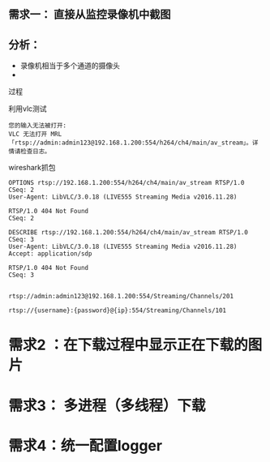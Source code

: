 ## 需求一：	直接从监控录像机中截图

## 分析：

- 录像机相当于多个通道的摄像头
- 

过程

利用vlc测试

```
您的输入无法被打开:
VLC 无法打开 MRL「rtsp://admin:admin123@192.168.1.200:554/h264/ch4/main/av_stream」。详情请检查日志。

```



wireshark抓包



```
OPTIONS rtsp://192.168.1.200:554/h264/ch4/main/av_stream RTSP/1.0
CSeq: 2
User-Agent: LibVLC/3.0.18 (LIVE555 Streaming Media v2016.11.28)

RTSP/1.0 404 Not Found
CSeq: 2

DESCRIBE rtsp://192.168.1.200:554/h264/ch4/main/av_stream RTSP/1.0
CSeq: 3
User-Agent: LibVLC/3.0.18 (LIVE555 Streaming Media v2016.11.28)
Accept: application/sdp

RTSP/1.0 404 Not Found
CSeq: 3


```

```
rtsp://admin:admin123@192.168.1.200:554/Streaming/Channels/201
```

```
rtsp://{username}:{password}@{ip}:554/Streaming/Channels/101
```

# 需求2 ：在下载过程中显示正在下载的图片

# 需求3：	多进程（多线程）下载

# 需求4：统一配置logger